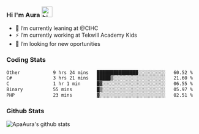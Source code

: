 ### Hi I'm Aura <img src="https://user-images.githubusercontent.com/1303154/88677602-1635ba80-d120-11ea-84d8-d263ba5fc3c0.gif" width="28px" alt="hi">

- 🔭 I’m currently leaning at @CIHC
- ⚡ I’m currently working at Tekwill Academy Kids
- 🤔 I’m looking for new oportunities


### Coding Stats

<!--START_SECTION:waka-->

```txt
Other            9 hrs 24 mins   ███████████████░░░░░░░░░░   60.52 %
C#               3 hrs 21 mins   █████▒░░░░░░░░░░░░░░░░░░░   21.60 %
C                1 hr 1 min      █▓░░░░░░░░░░░░░░░░░░░░░░░   06.55 %
Binary           55 mins         █▒░░░░░░░░░░░░░░░░░░░░░░░   05.97 %
PHP              23 mins         ▓░░░░░░░░░░░░░░░░░░░░░░░░   02.51 %
```

<!--END_SECTION:waka-->

### Github Stats

![ApaAura's github stats](https://github-readme-stats.vercel.app/api?username=ApaAura&count_private=true&theme=tokyonight&hide=contribs,prs)
